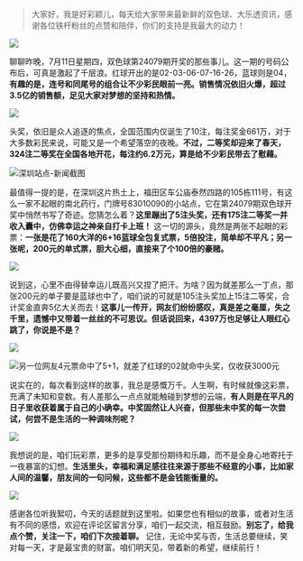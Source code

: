 > 大家好，我是好彩颖儿，每天给大家带来最新鲜的双色球、大乐透资讯，感谢各位铁杆粉丝的点赞和陪伴，你们的支持是我最大的动力！

![](https://cdn.jsdelivr.net/gh/wangwenjie1314/PicCDN/2024-7-12/1720746441435-image.png)

聊聊昨晚，7月11日星期四，双色球第24079期开奖的那些事儿。这一期的号码公布后，可真是激起了千层浪。红球开出的是02-03-06-07-16-26，蓝球则是04，**有趣的是，连号和同尾号的组合让不少彩民眼前一亮。销售情况依旧火爆，超过3.5亿的销售额，足见大家对梦想的坚持和热情。**


![](https://cdn.jsdelivr.net/gh/wangwenjie1314/PicCDN/2024-7-12/1720746638289-image.png)


头奖，依旧是众人追逐的焦点，全国范围内仅诞生了10注，每注奖金661万，对于大多数彩民来说，可能又是一个希望落空的夜晚。**不过，二等奖却迎来了春天，324注二等奖在全国各地开花，每注约6.2万元，算是给不少彩民带去了慰藉。**

![深圳站点-新闻截图](https://cdn.jsdelivr.net/gh/wangwenjie1314/PicCDN/2024-7-12/1720763924886-image.png)

最值得一提的是，在深圳这片热土上，福田区车公庙泰然四路的105栋111号，有这么一家不起眼的南北药行，门牌号83010090的小站点，它在第24079期双色球开奖中悄然书写了奇迹。您猜怎么着？**这里蹦出了5注头奖，还有175注二等奖一并收入囊中，仿佛幸运之神亲自打卡上班！** 这一切的源头，竟然是两张不起眼的彩票：**一张是花了160大洋的6+16蓝球全包复式票，5倍投注，简单却不平凡；另一张呢，200元的单式票，胆大心细，直接来了个100倍的豪赌。**


![](https://cdn.jsdelivr.net/gh/wangwenjie1314/PicCDN/2024-7-12/1720746492906-image.png)


说到这，心里不由得替幸运儿既高兴又捏了把汗。为啥？因为就差那么一丁点，那张200元的单子要是蓝球也中了，咱们说的可就是105注头奖加上15注二等奖，合计奖金直奔5亿大关而去！**这事儿一传开，网友们纷纷感叹，真是差之毫厘，失之千里，遗憾中又带着一丝丝的不可思议。但话说回来，4397万也足够让人眼红心跳了，你说是不是？**


![](https://cdn.jsdelivr.net/gh/wangwenjie1314/PicCDN/2024-7-12/1720746464238-image.png)

![另一位网友4元票命中了5+1，就差了红球的02就命中头奖，仅收获3000元](https://cdn.jsdelivr.net/gh/wangwenjie1314/PicCDN/2024-7-12/1720764911427-image.png)



说实在的，每次看到这样的故事，我总是感慨万千。人生啊，有时候就像这彩票，充满了未知和变数。有人差那么一点点就能触碰到梦想的云端，**有人则是在平凡的日子里收获着属于自己的小确幸。中奖固然让人兴奋，但那些未中奖的每一次尝试，何尝不是生活的一种调味剂呢？**

![](https://cdn.jsdelivr.net/gh/wangwenjie1314/PicCDN/2024-7-12/1720746505913-image.png)


我想说的是，咱们玩彩票，更多的是享受那份期待和乐趣，而不是全身心地寄托于一夜暴富的幻想。**生活里头，幸福和满足感往往来源于那些不经意的小事，比如家人间的温馨，朋友间的一句问候，这些都不是金钱能衡量的。**



![](https://cdn.jsdelivr.net/gh/wangwenjie1314/PicCDN/2024-7-12/1720765080582-image.png)



感谢各位听我絮叨，今天的话题就到这里啦。如果您也有相似的故事，或者对生活有不同的感悟，欢迎在评论区留言分享，咱们一起交流，相互鼓励。**别忘了，给我点个赞，关注一下，咱们下次接着聊。** 记住，无论中奖与否，生活总要继续，笑对每一天，才是最宝贵的财富。咱们明天见，带着新的希望，继续前行！